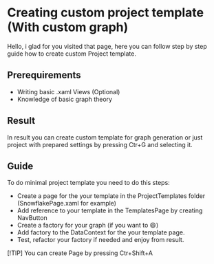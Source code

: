 # Creating custom project template (With custom graph)

Hello, i glad for you visited that page, here you can follow step by step guide how to create custom Project template.

## Prerequirements
- Writing basic .xaml Views (Optional)
- Knowledge of basic graph theory

## Result
In result you can create custom template for graph generation or just project with prepared settings by pressing Ctr+G and selecting it.

## Guide
To do minimal project template you need to do this steps:
- Create a page for the your template in the ProjectTemplates folder (SnowflakePage.xaml for example)
- Add reference to your template in the TemplatesPage by creating NavButton
- Create a factory for your graph (if you want to :smile:)
- Add factory to the DataContext for the your template page.
- Test, refactor your factory if needed and enjoy from result.

[!TIP]
You can create Page by pressing Ctr+Shift+A






